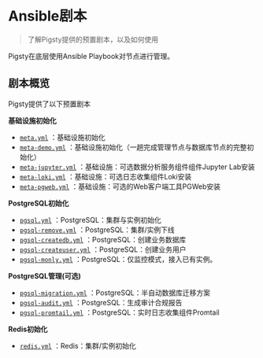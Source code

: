 # Ansible剧本

> 了解Pigsty提供的预置剧本，以及如何使用

Pigsty在底层使用Ansible Playbook对节点进行管理。

## 剧本概览

Pigsty提供了以下预置剧本

**基础设施初始化**

* [`meta.yml`](https://github.com/vonng/pigsty/blob/master/meta.yml) ：基础设施初始化
* [`meta-demo.yml`](https://github.com/vonng/pigsty/blob/master/demo.yml) ：基础设施初始化（一趟完成管理节点与数据库节点的完整初始化）
* [`meta-jupyter.yml`](https://github.com/vonng/pigsty/blob/master/meta-jupyter.yml) ：基础设施：可选数据分析服务组件组件Jupyter Lab安装
* [`meta-loki.yml`](https://github.com/vonng/pigsty/blob/master/meta-loki.yml) ：基础设施：可选日志收集组件Loki安装
* [`meta-pgweb.yml`](https://github.com/vonng/pigsty/blob/master/meta-pgweb.yml) ：基础设施：可选的Web客户端工具PGWeb安装


**PostgreSQL初始化**

* [`pgsql.yml`](https://github.com/vonng/pigsty/blob/master/pgsql.yml) ：PostgreSQL：集群与实例初始化
* [`pgsql-remove.yml`](https://github.com/vonng/pigsty/blob/master/pgsql-remove.yml) ：PostgreSQL：集群/实例下线
* [`pgsql-createdb.yml`](https://github.com/vonng/pigsty/blob/master/pgsql-createdb.yml) ：PostgreSQL：创建业务数据库
* [`pgsql-createuser.yml`](https://github.com/vonng/pigsty/blob/master/pgsql-createuser.yml) ：PostgreSQL：创建业务用户
* [`pgsql-monly.yml`](https://github.com/vonng/pigsty/blob/master/pgsql-monly.yml) ：PostgreSQL：仅监控模式，接入已有实例。


**PostgreSQL管理(可选)**

* [`pgsql-migration.yml`](https://github.com/vonng/pigsty/blob/master/pgsql-migration.yml) ：PostgreSQL：半自动数据库迁移方案
* [`pgsql-audit.yml`](https://github.com/vonng/pigsty/blob/master/pgsql-audit.yml) ：PostgreSQL：生成审计合规报告
* [`pgsql-promtail.yml`](https://github.com/vonng/pigsty/blob/master/pgsql-promtail.yml) ：PostgreSQL：实时日志收集组件Promtail

**Redis初始化**
* [`redis.yml`](https://github.com/vonng/pigsty/blob/master/redis.yml) ：Redis：集群/实例初始化


